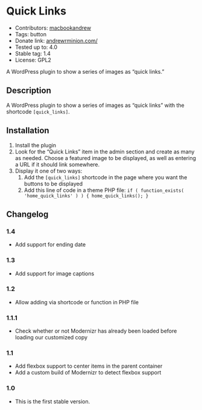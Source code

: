 # Quick Links #
- Contributors: [macbookandrew](https://profiles.wordpress.org/macbookandrew/)
- Tags: button
- Donate link: [andrewrminion.com/](http://andrewrminion.com/)
- Tested up to: 4.0
- Stable tag: 1.4
- License: GPL2

A WordPress plugin to show a series of images as “quick links.”

## Description ##
A WordPress plugin to show a series of images as “quick links” with the shortcode `[quick_links]`.

## Installation ##
1. Install the plugin
1. Look for the “Quick Links” item in the admin section and create as many as needed. Choose a featured image to be displayed, as well as entering a URL if it should link somewhere.
1. Display it one of two ways:
    1. Add the `[quick_links]` shortcode in the page where you want the buttons to be displayed
    1. Add this line of code in a theme PHP file: `if ( function_exists( 'home_quick_links' ) ) { home_quick_links(); }`

## Changelog ##
### 1.4 ###
 - Add support for ending date

### 1.3 ###
 - Add support for image captions

### 1.2 ###
 - Allow adding via shortcode or function in PHP file

### 1.1.1 ###
 - Check whether or not Modernizr has already been loaded before loading our customized copy
 
### 1.1 ###
- Add flexbox support to center items in the parent container
- Add a custom build of Modernizr to detect flexbox support

### 1.0 ###
- This is the first stable version.
